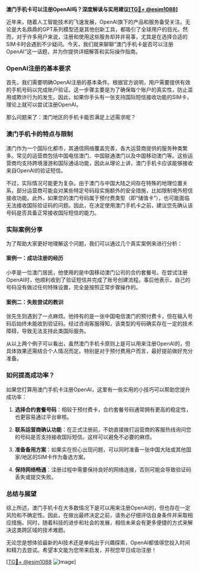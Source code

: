 **澳门手机卡可以注册OpenAI吗？深度解读与实用建议[[TG💪+ @esim1088](https://t.me/s/esim1088)]**

近年来，随着人工智能技术的飞速发展，OpenAI旗下的产品和服务备受关注。无论是大名鼎鼎的GPT系列模型还是其他创新工具，都吸引了全球用户的目光。然而，对于许多用户来说，注册和使用这些服务却并非易事，尤其是在选择合适的SIM卡时会遇到不少疑问。今天，我们就来聊聊“澳门手机卡是否可以注册OpenAI”这一话题，并为你提供详细解答和实际操作指南。

### OpenAI注册的基本要求

首先，我们需要明确OpenAI注册的基本条件。根据官方说明，用户需要提供有效的手机号码以完成账户验证。这一步骤主要是为了确保每个账户的真实性，防止滥用或欺诈行为的发生。因此，如果你手头有一张支持国际短信接收功能的SIM卡，理论上就可以尝试注册OpenAI。

那么问题来了：澳门地区的手机卡能否满足上述需求呢？

### 澳门手机卡的特点与限制

澳门作为一个国际化都市，其通信网络覆盖完善，各大运营商提供的服务种类繁多。常见的运营商包括中国电信澳门、中国联通澳门以及中国移动澳门等。这些运营商均支持跨境漫游和国际通话功能，因此从理论上讲，澳门手机卡应该能够接收来自OpenAI的验证短信。

不过，实际情况可能更为复杂。由于澳门与中国大陆之间存在特殊的地理位置关系，部分运营商可能会对某些特定号码段实施额外的安全措施，比如限制境外短信接收功能。此外，如果您的澳门号码属于预付费类型（即“储值卡”），也可能面临无法接收国际验证码的问题。因此，在决定使用澳门手机卡之前，建议您先确认该号码是否具备正常接收国际短信的能力。

### 实际案例分享

为了帮助大家更好地理解这个问题，我们可以通过几个真实案例来进行分析：

#### 案例一：成功注册的经历
小李是一位澳门居民，他使用的是中国移动澳门公司的合约套餐号。在尝试注册OpenAI时，他顺利收到了验证短信并完成了账号创建流程。事后他表示，自己的号码没有做过任何特殊设置，完全是按照正常步骤操作的。

#### 案例二：失败尝试的教训
张先生则遇到了一点麻烦。他持有的是一张中国电信澳门的预付费卡，但在输入号码后始终未能收到验证码。经过咨询客服得知，该类型的号码确实存在一定的技术障碍，导致无法支持此类国际服务。

从以上两个例子可以看出，虽然澳门手机卡原则上是可以用来注册OpenAI的，但具体效果还需结合个人情况而定。特别是对于预付费用户而言，最好提前做好充分准备。

### 如何提高成功率？

如果您打算用澳门手机卡注册OpenAI，这里有一些实用的小技巧可以帮助您提升成功率：

1. **选择合约套餐号码**：相较于预付费卡，合约套餐号码通常拥有更高的稳定性，也更容易通过平台审核。
   
2. **联系运营商确认功能**：在正式注册前，不妨直接拨打运营商的客服热线询问您的号码是否支持接收国际短信。这样可以避免不必要的麻烦。

3. **准备备用方案**：如果实在担心出现问题，可以同时准备一张中国大陆或其他国家/地区的SIM卡作为备选方案。

4. **保持网络畅通**：注册过程中需要保持良好的网络连接，否则可能会导致验证码丢失或提交失败。

### 总结与展望

综上所述，澳门手机卡在大多数情况下是可以用来注册OpenAI的，但也存在一定风险和不确定性。因此，在做出最终决定之前，请务必仔细评估自身条件并采取相应措施。同时，随着科技的进步和社会的发展，相信未来会有更多便捷的方式来解决这类跨区域的技术难题。

无论您是想体验最新的AI技术还是单纯出于兴趣探索，OpenAI都值得您投入时间和精力去尝试。希望本文能为您带来启发，并祝您早日成功注册！

[[TG💪+ @esim1088](https://t.me/s/esim1088) ![Image](https://i.postimg.cc/4NQfJmqS/Snipaste-2025-05-13-00-14-12.png)]